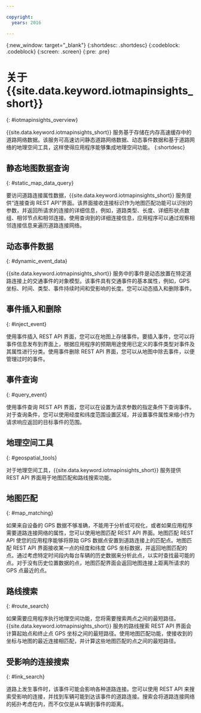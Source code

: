 ```yaml
---

copyright:
  years: 2016

---
```


{:new_window: target="_blank"}
{:shortdesc: .shortdesc}
{:codeblock: .codeblock}
{:screen: .screen}
{:pre: .pre}


# 关于 {{site.data.keyword.iotmapinsights_short}}
{: #iotmapinsights_overview}

{{site.data.keyword.iotmapinsights_short}} 服务基于存储在内存高速缓存中的道路网络数据。该服务可高速访问静态道路网络数据、动态事件数据和基于道路网络的地理空间工具，这样使得应用程序能够集成地理空间功能。
{:shortdesc}

## 静态地图数据查询
{: #static_map_data_query}

要访问道路连接属性数据，{{site.data.keyword.iotmapinsights_short}} 服务提供“连接查询 REST API”界面。该界面接收连接标识作为地图匹配功能可以识别的参数，并返回所请求的连接的详细信息，例如，道路类型、长度、详细形状点数组、相邻节点和相邻连接。使用查询到的详细连接信息，应用程序可以通过观察相邻连接信息来遍历道路连接网络。

## 动态事件数据
{: #dynamic_event_data}

{{site.data.keyword.iotmapinsights_short}} 服务中的事件是动态放置在特定道路连接上的交通事件的对象模型。该事件具有交通事件的基本属性，例如，GPS 坐标、时间、类型、事件持续时间和受影响的长度。您可以动态插入和删除事件。

## 事件插入和删除
{: #inject_event}

使用事件插入 REST API 界面，您可以在地图上存储事件。要插入事件，您可以将事件信息发布到界面上，根据应用程序的预期用途使用已定义的事件类型对事件及其属性进行分类。使用事件删除 REST API 界面，您可以从地图中除去事件，以便管理过时的事件。

## 事件查询
{: #query_event}

使用事件查询 REST API 界面，您可以在设置为请求参数的指定条件下查询事件。对于查询条件，您可以使用经度和纬度范围设置区域，并设置事件属性来缩小作为请求响应返回的目标事件的范围。

## 地理空间工具
{: #geospatial_tools}

对于地理空间工具，{{site.data.keyword.iotmapinsights_short}} 服务提供 REST API 界面用于地图匹配和路线搜索功能。

## 地图匹配
{: #map_matching}

如果来自设备的 GPS 数据不够准确，不能用于分析或可视化，或者如果应用程序需要道路连接网络的属性，您可以使用地图匹配 REST API 界面。地图匹配 REST API 使您的应用程序能够将原始 GPS 数据点安置到道路连接上的匹配点。地图匹配 REST API 界面接收某一点的经度和纬度 GPS 坐标数据，并返回地图匹配的点。通过考虑特定时间段内每台车辆的历史数据来分析此点，以实时查找最可能的点。对于没有历史位置数据的点，地图匹配界面会返回地图连接上距离所请求的 GPS 点最近的点。

## 路线搜索
{: #route_search}

如果需要应用程序执行地理空间功能，您将需要搜索两点之间的最短路径。{{site.data.keyword.iotmapinsights_short}} 服务的路线搜索 REST API 界面会计算起始点和终止点 GPS 坐标之间的最短路径。使用地图匹配功能，使接收到的坐标与地图的最近连接相匹配，并计算这些地图匹配的点之间的最短路径。

## 受影响的连接搜索
{: #link_search}

道路上发生事件时，该事件可能会影响各种道路连接。您可以使用 REST API 来搜索受影响的连接，并找到车辆可能到达该事件的道路连接。搜索会将道路连接网络的拓扑考虑在内，而不仅仅是从车辆到事件的距离。

